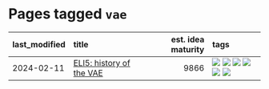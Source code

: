# Pages tagged `vae`

|last_modified|title|est. idea maturity|tags
|:---|:---|---:|:---|
|2024-02-11|[ELI5: history of the VAE](../ufldl_history.md)|9866|[![](https://img.shields.io/badge/tag-education-49fd1a)](../tags/education.md) [![](https://img.shields.io/badge/tag-feature_learning-1fc7b)](../tags/feature_learning.md) [![](https://img.shields.io/badge/tag-history-17673)](../tags/history.md) [![](https://img.shields.io/badge/tag-history_of_science-a7221f)](../tags/history_of_science.md) [![](https://img.shields.io/badge/tag-publication-cc5ed7)](../tags/publication.md) [![](https://img.shields.io/badge/tag-vae-b0d845)](../tags/vae.md)|